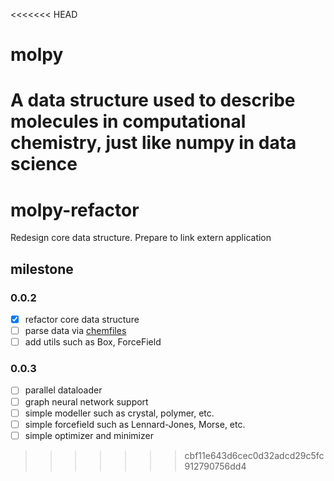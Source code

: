 <<<<<<< HEAD
# molpy
A data structure used to describe molecules in computational chemistry, just like numpy in data science
=======
# molpy-refactor
Redesign core data structure. Prepare to link extern application

## milestone

### 0.0.2
  - [x] refactor core data structure
  - [ ] parse data via [chemfiles](https://chemfiles.org/chemfiles.py/latest/index.html#)
  - [ ] add utils such as Box, ForceField

### 0.0.3
  - [ ] parallel dataloader
  - [ ] graph neural network support
  - [ ] simple modeller such as crystal, polymer, etc.
  - [ ] simple forcefield such as Lennard-Jones, Morse, etc.
  - [ ] simple optimizer and minimizer
>>>>>>> cbf11e643d6cec0d32adcd29c5fc912790756dd4
